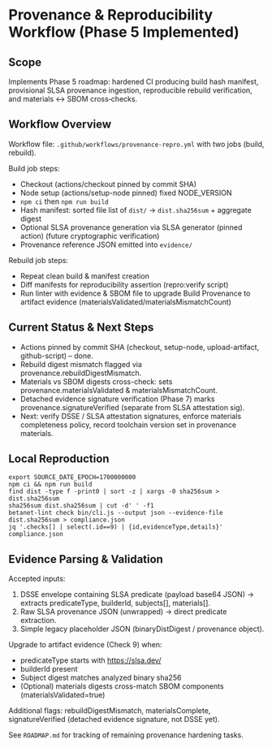 Provenance & Reproducibility Workflow (Phase 5 Implemented)
==========================================================

Scope
-----
Implements Phase 5 roadmap: hardened CI producing build hash manifest, provisional SLSA provenance ingestion, reproducible rebuild verification, and materials ↔ SBOM cross‑checks.

Workflow Overview
-----------------
Workflow file: `.github/workflows/provenance-repro.yml` with two jobs (build, rebuild).

Build job steps:
- Checkout (actions/checkout pinned by commit SHA)
- Node setup (actions/setup-node pinned) fixed NODE_VERSION
- `npm ci` then `npm run build`
- Hash manifest: sorted file list of `dist/` -> `dist.sha256sum` + aggregate digest
- Optional SLSA provenance generation via SLSA generator (pinned action) (future cryptographic verification)
- Provenance reference JSON emitted into `evidence/`

Rebuild job steps:
- Repeat clean build & manifest creation
- Diff manifests for reproducibility assertion (repro:verify script)
- Run linter with evidence & SBOM file to upgrade Build Provenance to artifact evidence (materialsValidated/materialsMismatchCount)

Current Status & Next Steps
---------------------------
- Actions pinned by commit SHA (checkout, setup-node, upload-artifact, github-script) – done.
- Rebuild digest mismatch flagged via provenance.rebuildDigestMismatch.
- Materials vs SBOM digests cross-check: sets provenance.materialsValidated & materialsMismatchCount.
- Detached evidence signature verification (Phase 7) marks provenance.signatureVerified (separate from SLSA attestation sig).
- Next: verify DSSE / SLSA attestation signatures, enforce materials completeness policy, record toolchain version set in provenance materials.

Local Reproduction
------------------
```
export SOURCE_DATE_EPOCH=1700000000
npm ci && npm run build
find dist -type f -print0 | sort -z | xargs -0 sha256sum > dist.sha256sum
sha256sum dist.sha256sum | cut -d' ' -f1
betanet-lint check bin/cli.js --output json --evidence-file dist.sha256sum > compliance.json
jq '.checks[] | select(.id==9) | {id,evidenceType,details}' compliance.json
```

Evidence Parsing & Validation
-----------------------------
Accepted inputs:
1. DSSE envelope containing SLSA predicate (payload base64 JSON) → extracts predicateType, builderId, subjects[], materials[].
2. Raw SLSA provenance JSON (unwrapped) → direct predicate extraction.
3. Simple legacy placeholder JSON (binaryDistDigest / provenance object).

Upgrade to artifact evidence (Check 9) when:
- predicateType starts with https://slsa.dev/
- builderId present
- Subject digest matches analyzed binary sha256
- (Optional) materials digests cross-match SBOM components (materialsValidated=true)

Additional flags: rebuildDigestMismatch, materialsComplete, signatureVerified (detached evidence signature, not DSSE yet).

See `ROADMAP.md` for tracking of remaining provenance hardening tasks.
